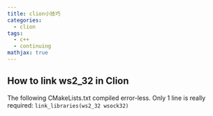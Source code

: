 ```yaml
---
title: clion小技巧
categories:
  - clion
tags:
  - c++
  - continuing
mathjax: true
---
```

<meta name="referrer" content="no-referrer"/>

## How to link ws2_32 in Clion

The following CMakeLists.txt compiled error-less. Only 1 line is really required: `link_libraries(ws2_32 wsock32)`